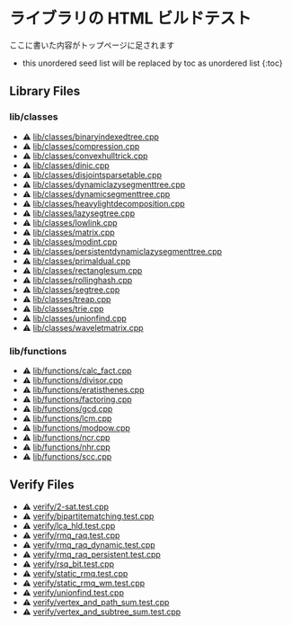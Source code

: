 <!-- mathjax config similar to math.stackexchange -->
<script type="text/javascript" async
  src="https://cdnjs.cloudflare.com/ajax/libs/mathjax/2.7.5/MathJax.js?config=TeX-MML-AM_CHTML">
</script>
<script type="text/x-mathjax-config">
  MathJax.Hub.Config({
    TeX: { equationNumbers: { autoNumber: "AMS" }},
    tex2jax: {
      inlineMath: [ ['$','$'] ],
      processEscapes: true
    },
    "HTML-CSS": { matchFontHeight: false },
    displayAlign: "left",
    displayIndent: "2em"
  });
</script>

<script type="text/javascript" src="https://cdnjs.cloudflare.com/ajax/libs/jquery/3.4.1/jquery.min.js"></script>
<script src="https://cdn.jsdelivr.net/npm/jquery-balloon-js@1.1.2/jquery.balloon.min.js" integrity="sha256-ZEYs9VrgAeNuPvs15E39OsyOJaIkXEEt10fzxJ20+2I=" crossorigin="anonymous"></script>
<script type="text/javascript" src="assets/js/copy-button.js"></script>
<link rel="stylesheet" href="assets/css/copy-button.css" />


# ライブラリの HTML ビルドテスト

ここに書いた内容がトップページに足されます

* this unordered seed list will be replaced by toc as unordered list
{:toc}

## Library Files
### lib/classes
* :warning: [lib/classes/binaryindexedtree.cpp](library/lib/classes/binaryindexedtree.cpp.html)
* :warning: [lib/classes/compression.cpp](library/lib/classes/compression.cpp.html)
* :warning: [lib/classes/convexhulltrick.cpp](library/lib/classes/convexhulltrick.cpp.html)
* :warning: [lib/classes/dinic.cpp](library/lib/classes/dinic.cpp.html)
* :warning: [lib/classes/disjointsparsetable.cpp](library/lib/classes/disjointsparsetable.cpp.html)
* :warning: [lib/classes/dynamiclazysegmenttree.cpp](library/lib/classes/dynamiclazysegmenttree.cpp.html)
* :warning: [lib/classes/dynamicsegmenttree.cpp](library/lib/classes/dynamicsegmenttree.cpp.html)
* :warning: [lib/classes/heavylightdecomposition.cpp](library/lib/classes/heavylightdecomposition.cpp.html)
* :warning: [lib/classes/lazysegtree.cpp](library/lib/classes/lazysegtree.cpp.html)
* :warning: [lib/classes/lowlink.cpp](library/lib/classes/lowlink.cpp.html)
* :warning: [lib/classes/matrix.cpp](library/lib/classes/matrix.cpp.html)
* :warning: [lib/classes/modint.cpp](library/lib/classes/modint.cpp.html)
* :warning: [lib/classes/persistentdynamiclazysegmenttree.cpp](library/lib/classes/persistentdynamiclazysegmenttree.cpp.html)
* :warning: [lib/classes/primaldual.cpp](library/lib/classes/primaldual.cpp.html)
* :warning: [lib/classes/rectanglesum.cpp](library/lib/classes/rectanglesum.cpp.html)
* :warning: [lib/classes/rollinghash.cpp](library/lib/classes/rollinghash.cpp.html)
* :warning: [lib/classes/segtree.cpp](library/lib/classes/segtree.cpp.html)
* :warning: [lib/classes/treap.cpp](library/lib/classes/treap.cpp.html)
* :warning: [lib/classes/trie.cpp](library/lib/classes/trie.cpp.html)
* :warning: [lib/classes/unionfind.cpp](library/lib/classes/unionfind.cpp.html)
* :warning: [lib/classes/waveletmatrix.cpp](library/lib/classes/waveletmatrix.cpp.html)


### lib/functions
* :warning: [lib/functions/calc_fact.cpp](library/lib/functions/calc_fact.cpp.html)
* :warning: [lib/functions/divisor.cpp](library/lib/functions/divisor.cpp.html)
* :warning: [lib/functions/eratisthenes.cpp](library/lib/functions/eratisthenes.cpp.html)
* :warning: [lib/functions/factoring.cpp](library/lib/functions/factoring.cpp.html)
* :warning: [lib/functions/gcd.cpp](library/lib/functions/gcd.cpp.html)
* :warning: [lib/functions/lcm.cpp](library/lib/functions/lcm.cpp.html)
* :warning: [lib/functions/modpow.cpp](library/lib/functions/modpow.cpp.html)
* :warning: [lib/functions/ncr.cpp](library/lib/functions/ncr.cpp.html)
* :warning: [lib/functions/nhr.cpp](library/lib/functions/nhr.cpp.html)
* :warning: [lib/functions/scc.cpp](library/lib/functions/scc.cpp.html)


## Verify Files
* :warning: [verify/2-sat.test.cpp](verify/verify/2-sat.test.cpp.html)
* :warning: [verify/bipartitematching.test.cpp](verify/verify/bipartitematching.test.cpp.html)
* :warning: [verify/lca_hld.test.cpp](verify/verify/lca_hld.test.cpp.html)
* :warning: [verify/rmq_raq.test.cpp](verify/verify/rmq_raq.test.cpp.html)
* :warning: [verify/rmq_raq_dynamic.test.cpp](verify/verify/rmq_raq_dynamic.test.cpp.html)
* :warning: [verify/rmq_raq_persistent.test.cpp](verify/verify/rmq_raq_persistent.test.cpp.html)
* :warning: [verify/rsq_bit.test.cpp](verify/verify/rsq_bit.test.cpp.html)
* :warning: [verify/static_rmq.test.cpp](verify/verify/static_rmq.test.cpp.html)
* :warning: [verify/static_rmq_wm.test.cpp](verify/verify/static_rmq_wm.test.cpp.html)
* :warning: [verify/unionfind.test.cpp](verify/verify/unionfind.test.cpp.html)
* :warning: [verify/vertex_and_path_sum.test.cpp](verify/verify/vertex_and_path_sum.test.cpp.html)
* :warning: [verify/vertex_and_subtree_sum.test.cpp](verify/verify/vertex_and_subtree_sum.test.cpp.html)


